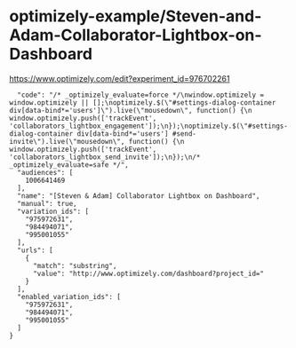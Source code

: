 optimizely-example/Steven-and-Adam-Collaborator-Lightbox-on-Dashboard
====================================================================

https://www.optimizely.com/edit?experiment_id=976702261

```json{
  "code": "/* _optimizely_evaluate=force */\nwindow.optimizely = window.optimizely || [];\noptimizely.$(\"#settings-dialog-container div[data-bind*='users']\").live(\"mousedown\", function() {\n  window.optimizely.push(['trackEvent', 'collaborators_lightbox_engagement']);\n});\noptimizely.$(\"#settings-dialog-container div[data-bind*='users'] #send-invite\").live(\"mousedown\", function() {\n  window.optimizely.push(['trackEvent', 'collaborators_lightbox_send_invite']);\n});\n/* _optimizely_evaluate=safe */",
  "audiences": [
    1006641469
  ],
  "name": "[Steven & Adam] Collaborator Lightbox on Dashboard",
  "manual": true,
  "variation_ids": [
    "975972631",
    "984494071",
    "995001055"
  ],
  "urls": [
    {
      "match": "substring",
      "value": "http://www.optimizely.com/dashboard?project_id="
    }
  ],
  "enabled_variation_ids": [
    "975972631",
    "984494071",
    "995001055"
  ]
}
```